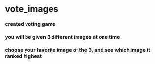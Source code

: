 # vote_images
### created voting game
### you will be given 3 different images at one time
### choose your favorite image of the 3, and see which image it ranked highest
